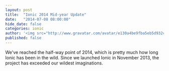 ```yaml
---
layout: post
title:  "Ionic 2014 Mid-year Update"
date:   "2014-07-08 08:00:00"
hide_date: false
categories: ionic
author: '<img src="http://www.gravatar.com/avatar/e130a4be9fba5eb5d932c813fbe3a58d?s=48&amp;d=mm" class="author-icon"><a href="http://twitter.com/maxlynch" target="_blank">@maxlynch</a>'
published: false
---
```


We've reached the half-way point of 2014, which is pretty much how long Ionic has been in the wild. Since we launched Ionic in November 2013, the project has exceeded our wildest imaginations.
